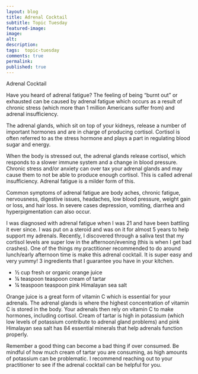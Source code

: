 ```yaml
---
layout: blog
title: Adrenal Cocktail
subtitle: Topic Tuesday
featured-image:
image:
alt:
description:
tags:  topic-tuesday
comments: true
permalink:
published: true
---
```


Adrenal Cocktail

Have you heard of adrenal fatigue? The feeling of being “burnt out” or exhausted can be caused by adrenal fatigue which occurs as a result of chronic stress (which more than 1 million Americans suffer from) and adrenal insufficiency.

The adrenal glands, which sit on top of your kidneys, release a number of important hormones and are in charge of producing cortisol. Cortisol is often referred to as the stress hormone and plays a part in regulating blood sugar and energy.

When the body is stressed out, the adrenal glands release cortisol, which responds to a slower immune system and a change in blood pressure. Chronic stress and/or anxiety can over tax your adrenal glands and may cause them to not be able to produce enough cortisol. This is called adrenal insufficiency. Adrenal fatigue is a milder form of this.

Common symptoms of adrenal fatigue are body aches, chronic fatigue, nervousness, digestive issues, headaches, low blood pressure, weight gain or loss, and hair loss. In severe cases depression, vomiting, diarrhea and hyperpigmentation can also occur.

I was diagnosed with adrenal fatigue when I was 21 and have been battling it ever since. I was put on a steroid and was on it for almost 5 years to help support my adrenals. Recently, I discovered through a saliva test that my cortisol levels are super low in the afternoon/evening (this is when I get bad crashes). One of the things my practitioner recommended to do around lunch/early afternoon time is make this adrenal cocktail. It is super easy and very yummy! 3 ingredients that I guarantee you have in your kitchen.

* ½ cup fresh or organic orange juice
* ¼ teaspoon teaspoon cream of tartar
* ¼ teaspoon teaspoon pink Himalayan sea salt

Orange juice is a great form of vitamin C which is essential for your adrenals. The adrenal glands is where the highest concentration of vitamin C is stored in the body. Your adrenals then rely on vitamin C to make hormones, including cortisol. Cream of tartar is high in potassium (which low levels of potassium contribute to adrenal gland problems) and pink Himalayan sea salt has 84 essential minerals that help adrenals function properly.

Remember a good thing can become a bad thing if over consumed. Be mindful of how much cream of tartar you are consuming, as high amounts of potassium can be problematic. I recommend reaching out to your practitioner to see if the adrenal cocktail can be helpful for you.
